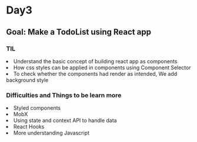 # Day3

## Goal: Make a TodoList using React app

### TIL
<li>Understand the basic concept of building react app as components
<li>How css styles can be applied in components using Component Selector
<li>To check whether the components had render as intended, We add background style


### Difficulties and Things to be learn more
<li>Styled components
<li>MobX
<li>Using state and context API to handle data
<li>React Hooks
<li>More understanding Javascript